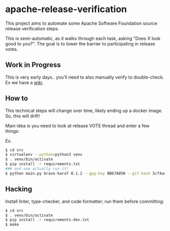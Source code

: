 # apache-release-verification
This project aims to automate some Apache Software Foundation source release verification steps.

This is semi-automatic, as it walks through each task, asking "Does X look good to you?". The goal is
to lower the barrier to participating in release votes.

## Work in Progress
This is very early days.. you'll need to also manually verify to double-check. Ex we have a [wiki](https://cwiki.apache.org/confluence/display/ZIPKIN/Verifying+a+Source+Release).

## How to
This technical steps will change over time, likely ending up a docker image. So, this will drift!

Main idea is you need to look at release VOTE thread and enter a few things:

Ex.
```bash
$ cd src
$ virtualenv --python=python3 venv
$ . venv/bin/activate
$ pip install -r requirements.txt
### and now actually run it!
$ python main.py brave-karaf 0.1.2 --gpg-key BB67A050 --git-hash 3cf4ac6577eb0d4775d20f24814e7a0852fa1635
```

## Hacking

Install linter, type-checker, and code formatter; run them before committing:

```bash
$ cd src
$ . venv/bin/activate
$ pip install -r requirements-dev.txt
$ make
```
